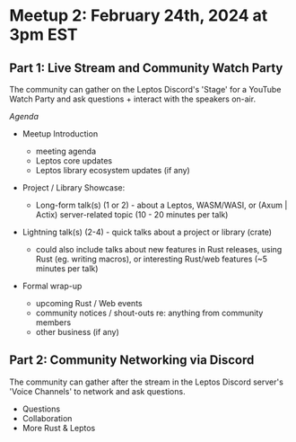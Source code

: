 # Meetup 2: February 24th, 2024 at 3pm EST

## Part 1: Live Stream and Community Watch Party


The community can gather on the Leptos Discord's 'Stage' for a YouTube Watch Party and ask questions + interact with the speakers on-air.

*Agenda*

- Meetup Introduction
	- meeting agenda
	- Leptos core updates
	- Leptos library ecosystem updates (if any)

- Project / Library Showcase:
	- Long-form talk(s) (1 or 2) - about a Leptos, WASM/WASI, or (Axum | Actix) server-related topic (10 - 20 minutes per talk)

- Lightning talk(s) (2-4) - quick talks about a project or library (crate)
	- could also include talks about new features in Rust releases, using Rust (eg. writing macros), or interesting Rust/web features (~5 minutes per talk)


- Formal wrap-up
	- upcoming Rust / Web events
	- community notices / shout-outs re: anything from community members
	- other business (if any)


## Part 2: Community Networking via Discord


The community can gather after the stream in the Leptos Discord server's 'Voice Channels' to network and ask questions.

- Questions
- Collaboration
- More Rust & Leptos
